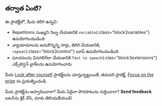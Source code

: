 ## తర్వాత ఏంటి?

ఈ ప్రాజెక్ట్‌లో, మీరు కలిగి ఉన్నవి:
+ Repetitions సంఖ్యని నిల్వ చేయడానికి `variable`{:class="block3variables"} ఉపయోగించబడింది
+ వ్యాయామాలను అనుకొన్నన్ని సార్లు, తిరిగి చేయడానికి, `repeat`{:class="block3control"} లూప్ ఉపయోగించబడింది
+ సూచనలను వినగలిగేలా చేయడానికి `Text to speech`{:clas="block3extensions"} ఎక్స్‌టెన్షన్ బ్లాక్‌లను ఉపయోగించారు

మీరు [Look after yourself](https://projects.raspberrypi.org/te-IN/pathways/look-after-yourself) ప్రాజెక్ట్‌లను చూస్తున్నట్టయితే, తదుపరి ప్రాజెక్ట్, [Focus on the prize](https://projects.raspberrypi.org/te-IN/projects/focus-on-the-prize) ను ప్రయత్నించండి.

మీరు ప్రాజెక్ట్‌ను ఆస్వాదించారా? మీరు ఏదైనా పొరపాటును గుర్తించారా? **Send feedback** బటన్‌ను క్లిక్ చేసి, మాకు తెలియజేయండి!

